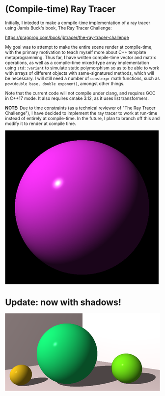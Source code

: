 # (Compile-time) Ray Tracer

Initially, I inteded to make a compile-time implementation of a ray tracer using Jamis Buck's book, The Ray Tracer Challenge:

https://pragprog.com/book/jbtracer/the-ray-tracer-challenge

My goal was to attempt to make the entire scene render at compile-time, with the primary motivation to teach myself more about C++ template metaprogramming. Thus far, I have written compile-time vector and matrix operations, as well as a compile-time mixed-type array implementation using `std::variant` to simulate static polymorphism so as to be able to work with arrays of different objects with same-signatured methods, which will be necessary. I will still need a number of `constexpr` math functions, such as `pow(double base, double exponent)`, amongst other things.

Note that the current code will not compile under clang, and requires GCC in C++17 mode. It also requires cmake 3.12, as it uses list transformers.

**NOTE:** Due to time constraints (as a technical reviewer of "The Ray Tracer Challenge"), I have decided to implement the ray tracer to work at run-time instead of entirely at compile-time. In the future, I plan to branch off this and modify it to render at compile time.

![sphere](output/sphere.png)

# Update: now with shadows!

![scene](output/scene.png)
